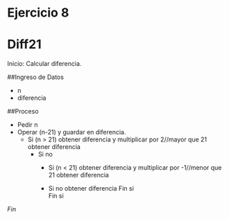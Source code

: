 # Ejercicio 8
# Diff21

Inicio: Calcular diferencia.

##Ingreso de Datos
- n
- diferencia

##Proceso
- Pedir n
- Operar (n-21) y guardar en diferencia.
    - Si (n > 21)
            obtener diferencia y multiplicar por 2//mayor que 21
            obtener diferencia
        - Si no
            - Si (n < 21)
                obtener diferencia y multiplicar por -1//menor que 21
                obtener diferencia
            
            - Si no
                obtener diferencia
        Fin si        
Fin si

*Fin*